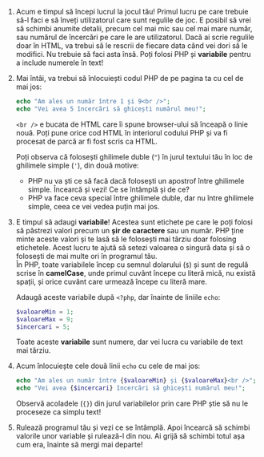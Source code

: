 1. Acum e timpul să începi lucrul la jocul tău! Primul lucru pe care trebuie să-l faci e să înveți utilizatorul care sunt regulile de joc. E posibil să vrei să schimbi anumite detalii, precum cel mai mic sau cel mai mare număr, sau numărul de încercări pe care le are utilizatorul. Dacă ai scrie regulile doar în HTML, va trebui să le rescrii de fiecare data când vei dori să le modifici. Nu trebuie să faci asta însă. Poți folosi PHP și **variabile** pentru a include numerele în text!

2. Mai întâi, va trebui să înlocuiești codul PHP de pe pagina ta cu cel de mai jos:

   ```php
   echo "Am ales un număr între 1 și 9<br />";
   echo "Vei avea 5 încercări să ghicești numărul meu!";
   ```

   `<br />` e bucata de HTML care îi spune browser-ului să înceapă o linie nouă. Poți pune orice cod HTML în interiorul codului PHP și va fi procesat de parcă ar fi fost scris ca HTML.

   Poți observa că folosești ghilimele duble \(`"`\) în jurul textului tău în loc de ghilimele simple \(`'`\), din două motive:

   * PHP nu va ști ce să facă dacă folosești un apostrof între ghilimele simple. Încearcă și vezi! Ce se întâmplă și de ce?
   * PHP va face ceva special între ghilimele duble, dar nu între ghilimele simple, ceea ce vei vedea puțin mai jos.

3. E timpul să adaugi **variabile**! Acestea sunt etichete pe care le poți folosi să păstrezi valori precum un **șir de caractere** sau un număr. PHP ține minte aceste valori și te lasă să le folosești mai târziu doar folosing etichetele. Acest lucru te ajută să setezi valoarea o singură data și să o folosești de mai multe ori în programul tău.  
   În PHP, toate variabilele încep cu semnul dolarului \(`$`\) și sunt de regulă scrise în **camelCase**, unde primul cuvânt începe cu literă mică, nu există spații, și orice cuvânt care urmează începe cu literă mare.

   Adaugă aceste variabile după `<?php`, dar înainte de liniile `echo`:

   ```php
   $valoareMin = 1;
   $valoareMax = 9;
   $incercari = 5;
   ```

   Toate aceste **variabile** sunt numere, dar vei lucra cu variabile de text mai târziu.

4. Acum înlocuiește cele două linii `echo` cu cele de mai jos:

   ```php
   echo "Am ales un număr între {$valoareMin} și {$valoareMax}<br />";
   echo "Vei avea {$incercari} încercări să ghicești numărul meu!";
   ```

   Observă acoladele \(`{}`\) din jurul variabilelor prin care PHP știe să nu le proceseze ca simplu text!

5. Rulează programul tău și vezi ce se întâmplă. Apoi încearcă să schimbi valorile unor variable și rulează-l din nou. Ai grijă să schimbi totul așa cum era, înainte să mergi mai departe! 



